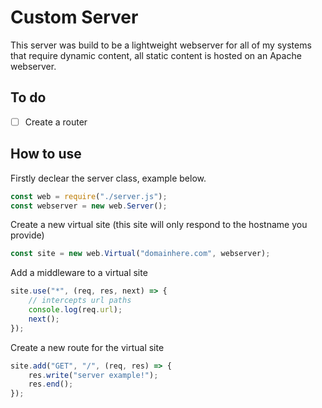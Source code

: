 # Custom Server
This server was build to be a lightweight webserver for all of my systems that require dynamic content, all static content is hosted on an Apache webserver.

## To do
- [ ] Create a router

## How to use
Firstly declear the server class, example below.
```javascript
const web = require("./server.js");
const webserver = new web.Server();
```
Create a new virtual site (this site will only respond to the hostname you provide)
```javascript
const site = new web.Virtual("domainhere.com", webserver);
```
Add a middleware to a virtual site
```javascript
site.use("*", (req, res, next) => {
    // intercepts url paths
    console.log(req.url);
    next();
});
```
Create a new route for the virtual site
```javascript
site.add("GET", "/", (req, res) => {
    res.write("server example!");
    res.end();
});
```